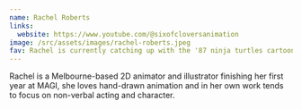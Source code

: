 ```yaml
---
name: Rachel Roberts
links:
  website: https://www.youtube.com/@sixofcloversanimation
image: /src/assets/images/rachel-roberts.jpeg
fav: Rachel is currently catching up with the '87 ninja turtles cartoon
---
```

Rachel is a Melbourne-based 2D animator and illustrator finishing her first year at MAGI, she loves hand-drawn animation and in her own work tends to focus on non-verbal acting and character.